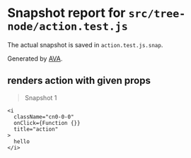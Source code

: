 # Snapshot report for `src/tree-node/action.test.js`

The actual snapshot is saved in `action.test.js.snap`.

Generated by [AVA](https://avajs.dev).

## renders action with given props

> Snapshot 1

    <i
      className="cn0-0-0"
      onClick={Function {}}
      title="action"
    >
      hello
    </i>

